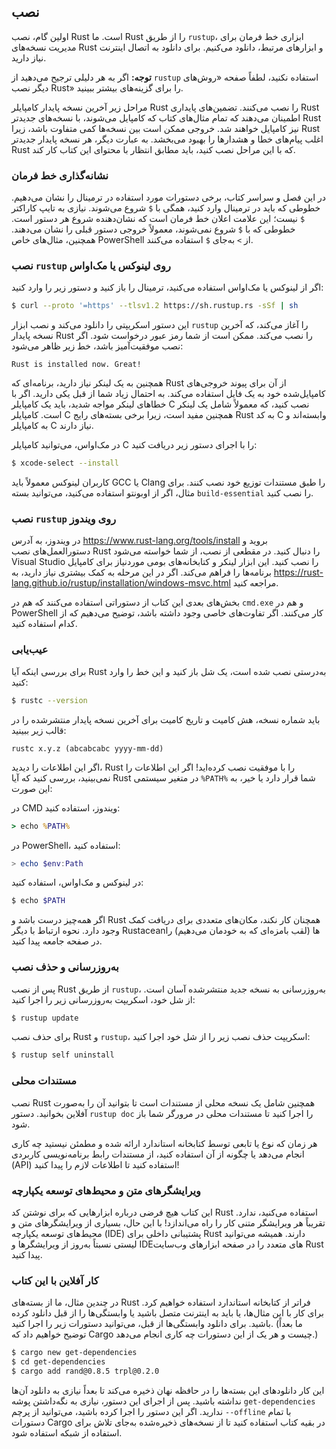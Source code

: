 ## نصب

اولین گام، نصب Rust است. ما Rust را از طریق `rustup`، ابزاری خط فرمان برای مدیریت نسخه‌های Rust و ابزارهای مرتبط، دانلود می‌کنیم. برای دانلود به اتصال اینترنت نیاز دارید.

**توجه:** اگر به هر دلیلی ترجیح می‌دهید از `rustup` استفاده نکنید، لطفاً صفحه «روش‌های دیگر نصب Rust» را برای گزینه‌های بیشتر ببینید.

مراحل زیر آخرین نسخه پایدار کامپایلر Rust را نصب می‌کنند. تضمین‌های پایداری Rust اطمینان می‌دهند که تمام مثال‌های کتاب که کامپایل می‌شوند، با نسخه‌های جدیدتر Rust نیز کامپایل خواهند شد. خروجی ممکن است بین نسخه‌ها کمی متفاوت باشد، زیرا Rust اغلب پیام‌های خطا و هشدارها را بهبود می‌بخشد. به عبارت دیگر، هر نسخه پایدار جدیدتر Rust که با این مراحل نصب کنید، باید مطابق انتظار با محتوای این کتاب کار کند.

### نشانه‌گذاری خط فرمان
در این فصل و سراسر کتاب، برخی دستورات مورد استفاده در ترمینال را نشان می‌دهیم. خطوطی که باید در ترمینال وارد کنید، همگی با `$` شروع می‌شوند. نیازی به تایپ کاراکتر `$` نیست؛ این علامت اعلان خط فرمان است که نشان‌دهنده شروع هر دستور است. خطوطی که با `$` شروع نمی‌شوند، معمولاً خروجی دستور قبلی را نشان می‌دهند. همچنین، مثال‌های خاص PowerShell از `>` به‌جای `$` استفاده می‌کنند.

### نصب `rustup` روی لینوکس یا مک‌او‌اس
اگر از لینوکس یا مک‌او‌اس استفاده می‌کنید، ترمینال را باز کنید و دستور زیر را وارد کنید:

```bash
$ curl --proto '=https' --tlsv1.2 https://sh.rustup.rs -sSf | sh
```

این دستور اسکریپتی را دانلود می‌کند و نصب ابزار `rustup` را آغاز می‌کند، که آخرین نسخه پایدار Rust را نصب می‌کند. ممکن است از شما رمز عبور درخواست شود. اگر نصب موفقیت‌آمیز باشد، خط زیر ظاهر می‌شود:

```
Rust is installed now. Great!
```

همچنین به یک لینکر نیاز دارید، برنامه‌ای که Rust از آن برای پیوند خروجی‌های کامپایل‌شده خود به یک فایل استفاده می‌کند. به احتمال زیاد شما از قبل یکی دارید. اگر با خطاهای لینکر مواجه شدید، باید یک کامپایلر C نصب کنید، که معمولاً شامل یک لینکر است. کامپایلر C همچنین مفید است، زیرا برخی بسته‌های رایج Rust به کد C وابسته‌اند و به کامپایلر C نیاز دارند.

در مک‌او‌اس، می‌توانید کامپایلر C را با اجرای دستور زیر دریافت کنید:

```bash
$ xcode-select --install
```

کاربران لینوکس معمولاً باید GCC یا Clang را طبق مستندات توزیع خود نصب کنند. برای مثال، اگر از اوبونتو استفاده می‌کنید، می‌توانید بسته `build-essential` را نصب کنید.

### نصب `rustup` روی ویندوز
در ویندوز، به آدرس https://www.rust-lang.org/tools/install بروید و دستورالعمل‌های نصب Rust را دنبال کنید. در مقطعی از نصب، از شما خواسته می‌شود Visual Studio را نصب کنید. این ابزار لینکر و کتابخانه‌های بومی موردنیاز برای کامپایل برنامه‌ها را فراهم می‌کند. اگر در این مرحله به کمک بیشتری نیاز دارید، به https://rust-lang.github.io/rustup/installation/windows-msvc.html مراجعه کنید.

بخش‌های بعدی این کتاب از دستوراتی استفاده می‌کنند که هم در `cmd.exe` و هم در PowerShell کار می‌کنند. اگر تفاوت‌های خاصی وجود داشته باشد، توضیح می‌دهیم که از کدام استفاده کنید.

### عیب‌یابی
برای بررسی اینکه آیا Rust به‌درستی نصب شده است، یک شل باز کنید و این خط را وارد کنید:

```bash
$ rustc --version
```

باید شماره نسخه، هش کامیت و تاریخ کامیت برای آخرین نسخه پایدار منتشرشده را در قالب زیر ببینید:

```
rustc x.y.z (abcabcabc yyyy-mm-dd)
```

اگر این اطلاعات را دیدید، Rust را با موفقیت نصب کرده‌اید! اگر این اطلاعات را نمی‌بینید، بررسی کنید که آیا Rust در متغیر سیستمی `%PATH%` شما قرار دارد یا خیر، به این صورت:

در CMD ویندوز، استفاده کنید:

```cmd
> echo %PATH%
```

در PowerShell، استفاده کنید:

```powershell
> echo $env:Path
```

در لینوکس و مک‌او‌اس، استفاده کنید:

```bash
$ echo $PATH
```

اگر همه‌چیز درست باشد و Rust همچنان کار نکند، مکان‌های متعددی برای دریافت کمک وجود دارد. نحوه ارتباط با دیگر Rustaceanها (لقب بامزه‌ای که به خودمان می‌دهیم) را در صفحه جامعه پیدا کنید.

### به‌روزرسانی و حذف نصب
پس از نصب Rust از طریق `rustup`، به‌روزرسانی به نسخه جدید منتشرشده آسان است. از شل خود، اسکریپت به‌روزرسانی زیر را اجرا کنید:

```bash
$ rustup update
```

برای حذف نصب Rust و `rustup`، اسکریپت حذف نصب زیر را از شل خود اجرا کنید:

```bash
$ rustup self uninstall
```

### مستندات محلی
نصب Rust همچنین شامل یک نسخه محلی از مستندات است تا بتوانید آن را به‌صورت آفلاین بخوانید. دستور `rustup doc` را اجرا کنید تا مستندات محلی در مرورگر شما باز شود.

هر زمان که نوع یا تابعی توسط کتابخانه استاندارد ارائه شده و مطمئن نیستید چه کاری انجام می‌دهد یا چگونه از آن استفاده کنید، از مستندات رابط برنامه‌نویسی کاربردی (API) استفاده کنید تا اطلاعات لازم را پیدا کنید!

### ویرایشگرهای متن و محیط‌های توسعه یکپارچه
این کتاب هیچ فرضی درباره ابزارهایی که برای نوشتن کد Rust استفاده می‌کنید، ندارد. تقریباً هر ویرایشگر متنی کار را راه می‌اندازد! با این حال، بسیاری از ویرایشگرهای متن و محیط‌های توسعه یکپارچه (IDE) پشتیبانی داخلی برای Rust دارند. همیشه می‌توانید لیستی نسبتاً به‌روز از ویرایشگرها و IDEهای متعدد را در صفحه ابزارهای وب‌سایت Rust پیدا کنید.

### کار آفلاین با این کتاب
در چندین مثال، ما از بسته‌های Rust فراتر از کتابخانه استاندارد استفاده خواهیم کرد. برای کار با این مثال‌ها، یا باید به اینترنت متصل باشید یا وابستگی‌ها را از قبل دانلود کرده باشید. برای دانلود وابستگی‌ها از قبل، می‌توانید دستورات زیر را اجرا کنید. (ما بعداً توضیح خواهیم داد که Cargo چیست و هر یک از این دستورات چه کاری انجام می‌دهد.)

```bash
$ cargo new get-dependencies
$ cd get-dependencies
$ cargo add rand@0.8.5 trpl@0.2.0
```

این کار دانلودهای این بسته‌ها را در حافظه نهان ذخیره می‌کند تا بعداً نیازی به دانلود آن‌ها نداشته باشید. پس از اجرای این دستور، نیازی به نگه‌داشتن پوشه `get-dependencies` ندارید. اگر این دستور را اجرا کرده باشید، می‌توانید از پرچم `--offline` با تمام دستورات Cargo در بقیه کتاب استفاده کنید تا از نسخه‌های ذخیره‌شده به‌جای تلاش برای استفاده از شبکه استفاده شود.

